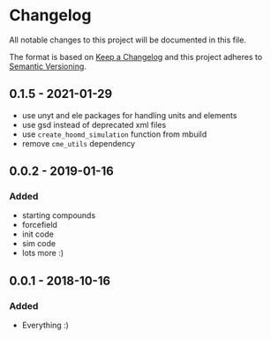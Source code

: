 # Changelog
All notable changes to this project will be documented in this file.

The format is based on [Keep a Changelog](http://keepachangelog.com/en/1.0.0/)
and this project adheres to [Semantic Versioning](http://semver.org/spec/v2.0.0.html).

## 0.1.5 - 2021-01-29
- use unyt and ele packages for handling units and elements
- use gsd instead of deprecated xml files
- use `create_hoomd_simulation` function from mbuild
- remove `cme_utils` dependency 

## 0.0.2 - 2019-01-16
### Added
- starting compounds
- forcefield
- init code
- sim code
- lots more :)

## 0.0.1 - 2018-10-16
### Added
- Everything :)
